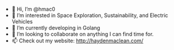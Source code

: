 - 👋 Hi, I’m @hmac0
- 👀 I’m interested in Space Exploration, Sustainability, and Electric Vehicles
- 🌱 I’m currently developing in Golang
- 💞️ I’m looking to collaborate on anything I can find time for.
- 📫 Check out my website: http://haydenmaclean.com/
